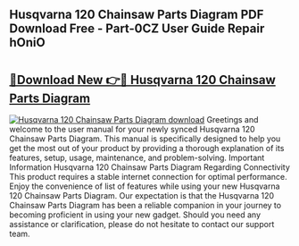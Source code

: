 ## Husqvarna 120 Chainsaw Parts Diagram PDF Download Free - Part-0CZ User Guide Repair hOniO

# <h2><a href="http://dfj93n.blite.top/?on=Husqvarna+120+Chainsaw+Parts+Diagram">🔗Download New 👉🔴 Husqvarna 120 Chainsaw Parts Diagram</a></h2>

[![Husqvarna 120 Chainsaw Parts Diagram download](https://i.imgur.com/lujVjoI.png)](http://dfj93n.blite.top/?on=Husqvarna+120+Chainsaw+Parts+Diagram)
Greetings and welcome to the user manual for your newly synced Husqvarna 120 Chainsaw Parts Diagram. This manual is specifically designed to help you get the most out of your product by providing a thorough explanation of its features, setup, usage, maintenance, and problem-solving. Important Information Husqvarna 120 Chainsaw Parts Diagram Regarding Connectivity This product requires a stable internet connection for optimal performance. Enjoy the convenience of list of features while using your new Husqvarna 120 Chainsaw Parts Diagram. Our expectation is that the Husqvarna 120 Chainsaw Parts Diagram has been a reliable companion in your journey to becoming proficient in using your new gadget. Should you need any assistance or clarification, please do not hesitate to contact our support team.
